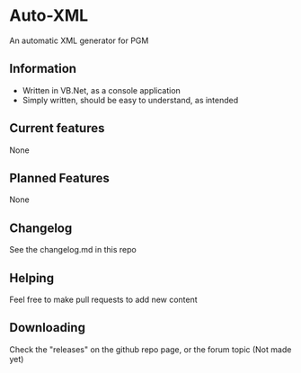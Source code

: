 Auto-XML
========

An automatic XML generator for PGM

## Information

* Written in VB.Net, as a console application
* Simply written, should be easy to understand, as intended

## Current features

None

## Planned Features

None

## Changelog

See the changelog.md in this repo

## Helping

Feel free to make pull requests to add new content

## Downloading

Check the "releases" on the github repo page, or the forum topic (Not made yet)
